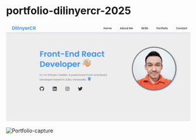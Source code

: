 # portfolio-dilinyercr-2025

![Portfolio-capture](https://github.com/DilinyerCR/portfolio-dilinyercr-2023/blob/main/design/Portfolio-capture.png)

<img width="1288" height="680" alt="Portfolio-capture" src="https://github.com/user-attachments/assets/b71e1b0a-57c1-4457-89e6-b98cfa3b478f" />
